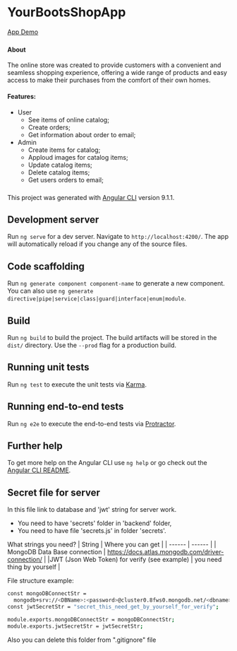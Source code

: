 # YourBootsShopApp

[App Demo](https://yourboots.netlify.app)

###

#### About

The online store was created to provide customers with a convenient and seamless shopping experience, offering a wide range of products and easy access to make their purchases from the comfort of their own homes.

#### Features:

- User
  - See items of online catalog;
  - Create orders;
  - Get information about order to email;
- Admin
  - Create items for catalog;
  - Apploud images for catalog items;
  - Update catalog items;
  - Delete catalog items;
  - Get users orders to email;

###

This project was generated with [Angular CLI](https://github.com/angular/angular-cli) version 9.1.1.

## Development server

Run `ng serve` for a dev server. Navigate to `http://localhost:4200/`. The app will automatically reload if you change any of the source files.

## Code scaffolding

Run `ng generate component component-name` to generate a new component. You can also use `ng generate directive|pipe|service|class|guard|interface|enum|module`.

## Build

Run `ng build` to build the project. The build artifacts will be stored in the `dist/` directory. Use the `--prod` flag for a production build.

## Running unit tests

Run `ng test` to execute the unit tests via [Karma](https://karma-runner.github.io).

## Running end-to-end tests

Run `ng e2e` to execute the end-to-end tests via [Protractor](http://www.protractortest.org/).

## Further help

To get more help on the Angular CLI use `ng help` or go check out the [Angular CLI README](https://github.com/angular/angular-cli/blob/master/README.md).

## Secret file for server

In this file link to database and 'jwt' string for server work.

- You need to have 'secrets' folder in 'backend' folder,
- You need to have file 'secrets.js' in folder 'secrets'.

What strings you need?
| String | Where you can get |
| ------ | ------ |
| MongoDB Data Base connection | https://docs.atlas.mongodb.com/driver-connection/ |
|JWT (Json Web Token) for verify (see example) | you need thing by yourself |

File structure example:

```sh
const mongoDBConnectStr =
  mongodb+srv://<DBName>:<password>@cluster0.8fws0.mongodb.net/<dbname>?retryWrites=true&w=majority;
const jwtSecretStr = "secret_this_need_get_by_yourself_for_verify";

module.exports.mongoDBConnectStr = mongoDBConnectStr;
module.exports.jwtSecretStr = jwtSecretStr;
```

Also you can delete this folder from ".gitignore" file
